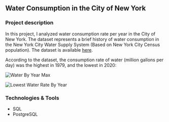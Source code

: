 ## Water Consumption in the City of New York

### Project description

In this project, I analyzed water consumption rate per year in the City of New York. The dataset represents a brief history of water consumption in the New York City Water Supply System (Based on New York City Census population). The dataset is available [here](https://data.cityofnewyork.us/Environment/Water-Consumption-in-the-City-of-New-York/ia2d-e54m). 

According to the dataset, the consumption rate of water (million gallons per day) was the highest in 1979, and the lowest in 2020: 

![Water By Year Max](https://user-images.githubusercontent.com/89424060/160784616-b12a8d75-9dcc-45d6-8666-ace101fc593a.png)

![Lowest Water Rate By Year](https://user-images.githubusercontent.com/89424060/160834518-5dd13269-0468-4444-8e85-6500d30e3454.png)

### Technologies & Tools

+ SQL
+ PostgreSQL
